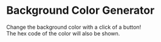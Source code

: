 # Background Color Generator

Change the background color with a click of a button! </br>
The hex code of the color will also be shown.
